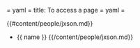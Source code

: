 = yaml =
title: To access a page
= yaml =

{{#content/people/jxson.md}}
* {{ name }}
{{/content/people/jxson.md}}
